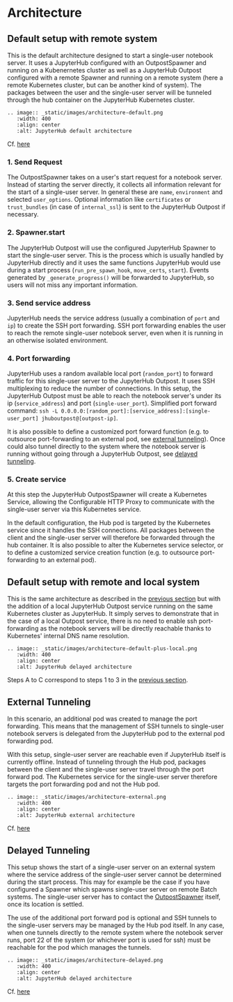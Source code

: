 # Architecture

## Default setup with remote system

This is the default architecture designed to start a single-user notebook server. It uses a JupyterHub configured with an OutpostSpawner and running on a Kubenernetes cluster as well as a JupyterHub Outpost configured with a remote Spawner and running on a remote system (here a remote Kubernetes cluster, but can be another kind of system). The packages between the user and the single-user server will be tunneled through the hub container on the JupyterHub Kubernetes cluster.

```{eval-rst}
.. image:: _static/images/architecture-default.png
   :width: 400
   :align: center
   :alt: JupyterHub default architecture
```

Cf. [here](https://jupyterhub.readthedocs.io/en/latest/reference/technical-overview.html#the-major-subsystems-hub-proxy-single-user-notebook-server)

### 1. Send Request
The OutpostSpawner takes on a user's start request for a notebook server. Instead of starting the server directly, it collects all information relevant for the start of a single-user server. In general these are `name`, `environment` and selected `user_options`. Optional information like `certificates` or `trust_bundles` (in case of `internal_ssl`) is sent to the JupyterHub Outpost if necessary.  

### 2. Spawner.start
The JupyterHub Outpost will use the configured JupyterHub Spawner to start the single-user server. This is the process which is usually handled by JupyterHub directly and it uses the same functions JupyterHub would use during a start process (`run_pre_spawn_hook`, `move_certs`, `start`). Events generated by `_generate_progress()` will be forwarded to JupyterHub, so users will not miss any important information. 

### 3. Send service address
JupyterHub needs the service address (usually a combination of `port` and `ip`) to create the SSH port forwarding. SSH port forwarding enables the user to reach the remote single-user notebook server, even when it is running in an otherwise isolated environment.

### 4. Port forwarding
JupyterHub uses a random available local port (`random_port`) to forward traffic for this single-user server to the JupyterHub Outpost. It uses SSH multiplexing to reduce the number of connections. In this setup, the JupyterHub Outpost must be able to reach the notebook server's under its ip (`service_address`) and port (`single-user_port`).
Simplified port forward command: `ssh -L 0.0.0.0:[random_port]:[service_address]:[single-user_port] jhuboutpost@[outpost-ip]`.  

It is also possible to define a customized port forward function (e.g. to outsource port-forwarding to an external pod, see [external tunneling](#external-tunneling)). Once could also tunnel directly to the system where the notebook server is running without going through a JupyterHub Outpost, see [delayed tunneling](#delayed-tunneling).

### 5. Create service
At this step the JupyterHub OutpostSpawner will create a Kubernetes Service, allowing the Configurable HTTP Proxy to communicate with the single-user server via this Kubernetes service.  

In the default configuration, the Hub pod is targeted by the Kubernetes service since it handles the SSH connections. All packages between the client and the single-user server will therefore be forwarded through the hub container. It is also possible to alter the Kubernetes service selector, or to define a customized service creation function (e.g. to outsource port-forwarding to an external pod).

## Default setup with remote and local system

This is the same architecture as described in the [previous section](#default-setup-with-remote-system) but with the addition of a local JupyterHub Outpost service running on the same Kubernetes cluster as JupyterHub. It simply serves to demonstrate that in the case of a local Outpost service, there is no need to enable ssh port-forwarding as the notebook servers will be directly reachable thanks to Kubernetes' internal DNS name resolution.  

```{eval-rst}
.. image:: _static/images/architecture-default-plus-local.png
   :width: 400
   :align: center
   :alt: JupyterHub delayed architecture
```

Steps A to C correspond to steps 1 to 3 in the [previous section](#default-setup-with-remote-system).
## External Tunneling

In this scenario, an additional pod was created to manage the port forwarding. This means that the management of SSH tunnels to single-user notebook servers is delegated from the JupyterHub pod to the external pod forwarding pod.

With this setup, single-user server are reachable even if JupyterHub itself is currently offline. Instead of tunneling through the Hub pod, packages between the client and the single-user server travel through the port forward pod. The Kubernetes service for the single-user server therefore targets the port forwarding pod and not the Hub pod.

```{eval-rst}
.. image:: _static/images/architecture-external.png
   :width: 400
   :align: center
   :alt: JupyterHub external architecture
```

Cf. [here](https://jupyterhub.readthedocs.io/en/latest/reference/technical-overview.html#the-major-subsystems-hub-proxy-single-user-notebook-server)

## Delayed Tunneling

This setup shows the start of a single-user server on an external system where the service address of the single-user server cannot be determined during the start process. This may for example be the case if you have configured a Spawner which spawns single-user server on remote Batch systems. The single-user server has to contact the [OutpostSpawner](https://jupyterhub-outpostspawner.readthedocs.io/en/latest/apiendpoints.html) itself, once its location is settled.

The use of the additional port forward pod is optional and SSH tunnels to the single-user servers may be managed by the Hub pod itself. In any case, when one tunnels directly to the remote system where the notebook server runs, port 22 of the system (or whichever port is used for ssh) must be reachable for the pod which manages the tunnels.

```{eval-rst}
.. image:: _static/images/architecture-delayed.png
   :width: 400
   :align: center
   :alt: JupyterHub delayed architecture
```

Cf. [here](https://jupyterhub.readthedocs.io/en/latest/reference/technical-overview.html#the-major-subsystems-hub-proxy-single-user-notebook-server)
